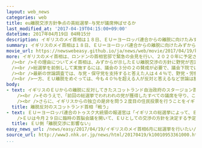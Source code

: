 ```yaml
---
layout: web_news
categories: web
title: eu離脱交渉方針争点の英総選挙-与党が議席伸ばせるか
last_modified_at: '2017-04-19T04:15:00+09:00'
datetime: 2017年04月19日 04時15分
description: イギリスのメイ首相は１８日、ＥＵ＝ヨーロッパ連合からの離脱に向けたみずからの交渉方針を争点に、総選挙を前倒しして、ことし６月に行いたい考えを示しましたが、今も離脱をめぐるイギリスの世論は割れており、メイ首相が思惑どおり議席を伸ばせるのか注目されます。
summary: イギリスのメイ首相は１８日、ＥＵ＝ヨーロッパ連合からの離脱に向けたみずからの交渉方針を争点に、総選挙を前倒しして、ことし６月に行いたい考えを示しましたが、今も離脱をめぐるイギリスの世論は割れており、メイ首相が思惑どおり議席を伸ばせるのか注目されます。
movie_url: https://newswebeasy.github.io/ja/news/web/movie/2017/04/19/k10010953361000.mp4
more: イギリスのメイ首相は、ロンドンの首相官邸で緊急の会見を行い、２０２０年に予定されていた総選挙を前倒しして、ことし６月８日に実施したいという意向を明らかにしました。<br
  /><br />その理由についてメイ首相は、みずからが示したＥＵ離脱交渉の方針に野党が否定的な対応をとっていると批判したうえで、「今総選挙を実施しなければ政治ゲームが続くことになる。野党の対応はヨーロッパとの交渉にあたる政府の立場を弱めることになる」と説明しました。<br
  /><br />総選挙を前倒しして実施するには、議会の３分の２の賛成が必要で、議会下院では１９日に審議が行われる予定ですが、最大野党の労働党も賛成する考えを示していることから、メイ首相の意向どおり、前倒しが決まるものと見られます。<br
  /><br />最新の世論調査では、与党・保守党を支持すると答えた人は４４％で、野党・労働党の２３％を大きく上回っているため、メイ首相としてはこのまま総選挙に勝利して支持基盤を固めたうえで、ＥＵとの離脱交渉にのぞみたい思惑だと見られます。<br
  /><br />一方、ＥＵ離脱をめぐっては、今も４０％を超える人が反対と答えるなど世論は割れたままで、メイ首相が思惑どおりに議席を伸ばせるかどうか注目されます。
body:
- text: イギリスのＥＵからの離脱に反対してきたスコットランド自治政府のスタージョン首相は、「メイ首相の発表は、すべてが自分の政党のため、小さな私利私欲のためであり、国全体の利益のためではないことは明らかだ。彼女に同意しない人たちを排除し、国をますます右傾化させるために自由な裁量を得ようとしているのは明白だ」と批判しました。<br
    /><br />そのうえで、「前回の総選挙でわれわれの党が獲得したすべての議席を守り、この選挙を勝利するために戦っていく」と述べ、総選挙に向け、みずからが率いるスコットランド民族党への支持を呼びかけていく姿勢を強調しました。<br
    /><br />さらに、イギリスからの独立の是非を問う２度目の住民投票を行うことをイギリス政府に求めていく方針について、「住民投票を求める立場は変わらず、この選挙戦でも明らかにしていく。保守党政権がわれわれの未来を決めるのではなく、われわれがスコットランドのための未来を決めるべきときだ。選挙を通じてその方針を訴え、それは選挙後も変わらない」と述べ、独立の是非を問う住民投票の実施を求める方針は変わらないと強調しました。
  title: 離脱反対のスコットランド首相「戦う」
- text: ＥＵ＝ヨーロッパ連合のトゥスク大統領の報道官は「イギリスの総選挙によって、ＥＵ加盟２７か国の計画が変更されることはない」と述べイギリスとの離脱交渉に影響はないとの考えを示しました。<br
    />ＥＵは今月２９日に臨時の首脳会議を開いて、ＥＵとしての交渉の方針を決定する予定で、早ければ来月下旬にもイギリスとの交渉を始めるとしています。
  title: ＥＵ側「離脱交渉に影響ない」
easy_news_url: /news/easy/2017/04/19/イギリスのメイ首相6月に総選挙を行いたい/
source_url: http://www3.nhk.or.jp/news/html/20170419/k10010953361000.html
...
```


